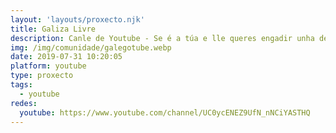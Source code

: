 ```yaml
---
layout: 'layouts/proxecto.njk'
title: Galiza Livre
description: Canle de Youtube - Se é a túa e lle queres engadir unha descripción e etiquetas, ponte en contacto con nós.
img: /img/comunidade/galegotube.webp
date: 2019-07-31 10:20:05
platform: youtube
type: proxecto
tags:
  - youtube
redes:
  youtube: https://www.youtube.com/channel/UC0ycENEZ9UfN_nNCiYASTHQ
---
```


